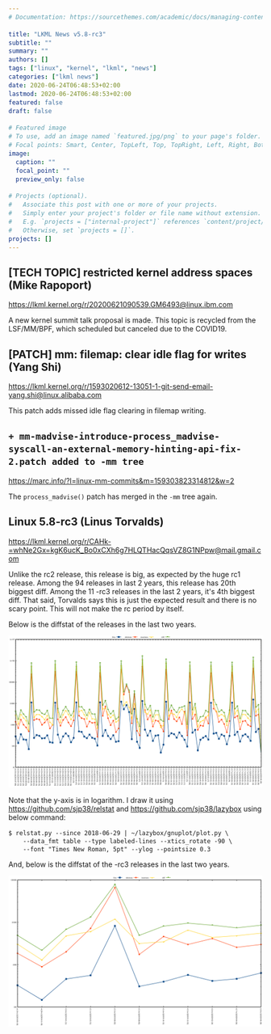 ```yaml
---
# Documentation: https://sourcethemes.com/academic/docs/managing-content/

title: "LKML News v5.8-rc3"
subtitle: ""
summary: ""
authors: []
tags: ["linux", "kernel", "lkml", "news"]
categories: ["lkml news"]
date: 2020-06-24T06:48:53+02:00
lastmod: 2020-06-24T06:48:53+02:00
featured: false
draft: false

# Featured image
# To use, add an image named `featured.jpg/png` to your page's folder.
# Focal points: Smart, Center, TopLeft, Top, TopRight, Left, Right, BottomLeft, Bottom, BottomRight.
image:
  caption: ""
  focal_point: ""
  preview_only: false

# Projects (optional).
#   Associate this post with one or more of your projects.
#   Simply enter your project's folder or file name without extension.
#   E.g. `projects = ["internal-project"]` references `content/project/deep-learning/index.md`.
#   Otherwise, set `projects = []`.
projects: []
---
```


[TECH TOPIC] restricted kernel address spaces (Mike Rapoport)
-------------------------------------------------------------

https://lkml.kernel.org/r/20200621090539.GM6493@linux.ibm.com

A new kernel summit talk proposal is made.  This topic is recycled from the
LSF/MM/BPF, which scheduled but canceled due to the COVID19.


[PATCH] mm: filemap: clear idle flag for writes (Yang Shi)
----------------------------------------------------------

https://lkml.kernel.org/r/1593020612-13051-1-git-send-email-yang.shi@linux.alibaba.com

This patch adds missed idle flag clearing in filemap writing.


`+ mm-madvise-introduce-process_madvise-syscall-an-external-memory-hinting-api-fix-2.patch added to -mm tree`
-------------------------------------------------------------------------------------------------------------

https://marc.info/?l=linux-mm-commits&m=159303823314812&w=2

The `process_madvise()` patch has merged in the `-mm` tree again.


Linux 5.8-rc3 (Linus Torvalds)
------------------------------

https://lkml.kernel.org/r/CAHk-=whNe2Gx=kgK6ucK_Bo0xCXh6g7HLQTHacQqsVZ8G1NPpw@mail.gmail.com

Unlike the rc2 release, this release is big, as expected by the huge rc1
release.  Among the 94 releases in last 2 years, this release has 20th biggest
diff.  Among the 11 -rc3 releases in the last 2 years, it's 4th biggest diff.
That said, Torvalds says this is just the expected result and there
is no scary point.  This will not make the rc period by itself.

Below is the diffstat of the releases in the last two years.

![Kernel release stat](/img/kernel_release_stat/v4.18-rc4..v5.8-rc3.png)

Note that the y-axis is in logarithm.  I draw it using
https://github.com/sjp38/relstat and https://github.com/sjp38/lazybox using
below command:

    $ relstat.py --since 2018-06-29 | ~/lazybox/gnuplot/plot.py \
	    --data_fmt table --type labeled-lines --xtics_rotate -90 \
	    --font "Times New Roman, 5pt" --ylog --pointsize 0.3


And, below is the diffstat of the -rc3 releases in the last two years.

![rc2 release stat](/img/kernel_release_stat/v5.8-rc3-only.png)
